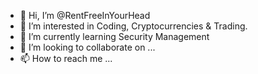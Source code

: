 - 👋 Hi, I’m @RentFreeInYourHead
- 👀 I’m interested in Coding, Cryptocurrencies & Trading. 
- 🌱 I’m currently learning Security Management
- 💞️ I’m looking to collaborate on ...
- 📫 How to reach me ...

<!---
RentFreeInYourHead/RentFreeInYourHead is a ✨ special ✨ repository because its `README.md` (this file) appears on your GitHub profile.
You can click the Preview link to take a look at your changes.
--->

